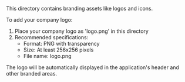 This directory contains branding assets like logos and icons.

To add your company logo:
1. Place your company logo as 'logo.png' in this directory
2. Recommended specifications:
   - Format: PNG with transparency
   - Size: At least 256x256 pixels
   - File name: logo.png

The logo will be automatically displayed in the application's header and other branded areas.